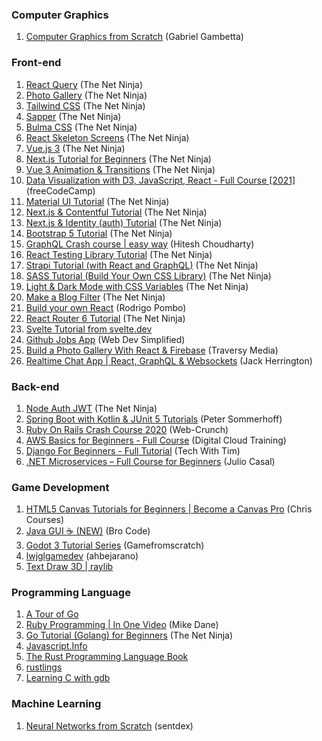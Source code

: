 ### Computer Graphics

1. [Computer Graphics from Scratch](https://gabrielgambetta.com/computer-graphics-from-scratch/) (Gabriel Gambetta)

### Front-end

1. [React Query](https://www.youtube.com/playlist?list=PL4cUxeGkcC9jpi7Ptjl5b50p9gLjOFani) (The Net Ninja)
2. [Photo Gallery](https://www.youtube.com/watch?v=vUe91uOx7R0) (The Net Ninja)
3. [Tailwind CSS](https://www.youtube.com/playlist?list=PL4cUxeGkcC9gpXORlEHjc5bgnIi5HEGhw) (The Net Ninja)
4. [Sapper](https://www.youtube.com/playlist?list=PL4cUxeGkcC9gdr4Qhx83gBBcID-KMe-PQ) (The Net Ninja)
5. [Bulma CSS](https://www.youtube.com/playlist?list=PL4cUxeGkcC9iXItWKbaQxcyDT1u6E7a8a) (The Net Ninja)
6. [React Skeleton Screens](https://www.youtube.com/playlist?list=PL4cUxeGkcC9i6bZhMuAzQpC6YgLmB4k4-) (The Net Ninja)
7. [Vue.js 3](https://youtube.com/playlist?list=PL4cUxeGkcC9hYYGbV60Vq3IXYNfDk8At1) (The Net Ninja)
8. [Next.js Tutorial for Beginners](https://youtube.com/playlist?list=PL4cUxeGkcC9g9gP2onazU5-2M-AzA8eBw) (The Net Ninja)
9. [Vue 3 Animation & Transitions](https://youtube.com/playlist?list=PL4cUxeGkcC9ghm7-iTfS9n468Kp7l9Ipu) (The Net Ninja)
10. [Data Visualization with D3, JavaScript, React - Full Course [2021]](https://youtu.be/2LhoCfjm8R4) (freeCodeCamp)
11. [Material UI Tutorial](https://youtube.com/playlist?list=PL4cUxeGkcC9gjxLvV4VEkZ6H6H4yWuS58) (The Net Ninja)
12. [Next.js & Contentful Tutorial](https://youtube.com/playlist?list=PL4cUxeGkcC9jClk8wl1yJcN3Zlrr8YSA1) (The Net Ninja)
13. [Next.js & Identity (auth) Tutorial](https://youtube.com/playlist?list=PL4cUxeGkcC9ig-veuRaLI4QB0Ws8xMzjv) (The Net Ninja)
14. [Bootstrap 5 Tutorial](https://youtube.com/playlist?list=PL4cUxeGkcC9joIM91nLzd_qaH_AimmdAR) (The Net Ninja)
15. [GraphQL Crash course | easy way](https://youtu.be/_Zss2Mbz4Bs) (Hitesh Choudharty)
16. [React Testing Library Tutorial](https://youtube.com/playlist?list=PL4cUxeGkcC9gm4_-5UsNmLqMosM-dzuvQ) (The Net Ninja)
17. [Strapi Tutorial (with React and GraphQL)](https://youtube.com/playlist?list=PL4cUxeGkcC9h6OY8_8Oq6JerWqsKdAPxn) (The Net Ninja)
18. [SASS Tutorial (Build Your Own CSS Library)](https://youtube.com/playlist?list=PL4cUxeGkcC9jxJX7vojNVK-o8ubDZEcNb) (The Net Ninja)
19. [Light & Dark Mode with CSS Variables](https://youtube.com/playlist?list=PL4cUxeGkcC9jXaLsxbEmsPSOlb40ZLaKN) (The Net Ninja)
20. [Make a Blog Filter](https://youtube.com/playlist?list=PL4cUxeGkcC9jlP640kkF-7gs7Wk-N53ZZ) (The Net Ninja)
21. [Build your own React](https://pomb.us/build-your-own-react/) (Rodrigo Pombo)
22. [React Router 6 Tutorial](https://youtube.com/playlist?list=PL4cUxeGkcC9h7F1LWaQ7MAI8ptg5VjvxJ) (The Net Ninja)
23. [Svelte Tutorial from svelte.dev](https://svelte.dev/tutorial)
24. [Github Jobs App](https://www.youtube.com/watch?v=fxY1q4SCB64) (Web Dev Simplified)
25. [Build a Photo Gallery With React & Firebase](https://youtu.be/vUe91uOx7R0) (Traversy Media)
26. [Realtime Chat App | React, GraphQL & Websockets](https://youtu.be/E3NHd-PkLrQ) (Jack Herrington)

### Back-end

1. [Node Auth JWT](https://www.youtube.com/playlist?list=PL4cUxeGkcC9iqqESP8335DA5cRFp8loyp) (The Net Ninja)
2. [Spring Boot with Kotlin & JUnit 5 Tutorials](https://youtube.com/playlist?list=PL6gx4Cwl9DGDPsneZWaOFg0H2wsundyGr) (Peter Sommerhoff)
3. [Ruby On Rails Crash Course 2020](https://youtu.be/B3Fbujmgo60) (Web-Crunch)
4. [AWS Basics for Beginners - Full Course](https://youtu.be/ulprqHHWjng) (Digital Cloud Training)
5. [Django For Beginners - Full Tutorial](https://youtu.be/sm1mokevMWk) (Tech With Tim)
6. [.NET Microservices – Full Course for Beginners](https://youtu.be/CqCDOosvZIk) (Julio Casal)

### Game Development

1. [HTML5 Canvas Tutorials for Beginners | Become a Canvas Pro](https://youtube.com/playlist?list=PLpPnRKq7eNW3We9VdCfx9fprhqXHwTPXL) (Chris Courses)
2. [Java GUI ☕ (NEW)](https://youtu.be/Kmgo00avvEw) (Bro Code)
3. [Godot 3 Tutorial Series](https://youtube.com/playlist?list=PLS9MbmO_ssyDk79j9ewONxV88fD5e_o5d) (Gamefromscratch)
4. [lwjglgamedev](https://ahbejarano.gitbook.io/lwjglgamedev/) (ahbejarano)
5. [Text Draw 3D | raylib](https://github.com/raysan5/raylib/blob/master/examples/text/text_draw_3d.c)

### Programming Language

1. [A Tour of Go](https://tour.golang.org/welcome)
2. [Ruby Programming | In One Video](https://youtu.be/8wZ2ZD--VTk) (Mike Dane)
3. [Go Tutorial (Golang) for Beginners](https://youtube.com/playlist?list=PL4cUxeGkcC9gC88BEo9czgyS72A3doDeM) (The Net Ninja)
4. [Javascript.Info](https://javascript.info/)
5. [The Rust Programming Language Book](https://doc.rust-lang.org/book/)
6. [rustlings](https://github.com/rust-lang/rustlings)
7. [Learning C with gdb](https://www.recurse.com/blog/5-learning-c-with-gdb)

### Machine Learning

1. [Neural Networks from Scratch](https://youtube.com/playlist?list=PLQVvvaa0QuDcjD5BAw2DxE6OF2tius3V3) (sentdex)
